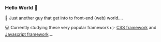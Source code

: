 ### Hello World 👋

👀 Just another guy that get into to front-end (web) world....

💻 Currently studying these very popular framework 👉 [CSS framework](http://vanilla-css.com/) and [Javascript framework](http://vanilla-js.com/)....

